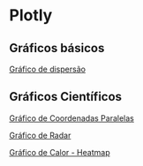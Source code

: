 # Plotly

## Gráficos básicos
[Gráfico de dispersão](https://github.com/souzaalmeidaluana/plotly_exemplos/blob/main/Grafico_Dispersao.ipynb)

## Gráficos Científicos
[Gráfico de Coordenadas Paralelas](https://github.com/souzaalmeidaluana/plotly_exemplos/blob/main/Grafico_coordenadas_paralelas.ipynb)

[Gráfico de Radar](https://github.com/souzaalmeidaluana/plotly_exemplos/blob/main/Grafico_de_radar.ipynb)

[Gráfico de Calor - Heatmap](https://github.com/souzaalmeidaluana/plotly_exemplos/blob/main/Heatmap.ipynb)
